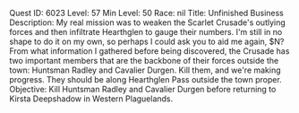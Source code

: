 Quest ID: 6023
Level: 57
Min Level: 50
Race: nil
Title: Unfinished Business
Description: My real mission was to weaken the Scarlet Crusade's outlying forces and then infiltrate Hearthglen to gauge their numbers. I'm still in no shape to do it on my own, so perhaps I could ask you to aid me again, $N? From what information I gathered before being discovered, the Crusade has two important members that are the backbone of their forces outside the town: Huntsman Radley and Cavalier Durgen. Kill them, and we're making progress. They should be along Hearthglen Pass outside the town proper.
Objective: Kill Huntsman Radley and Cavalier Durgen before returning to Kirsta Deepshadow in Western Plaguelands.
